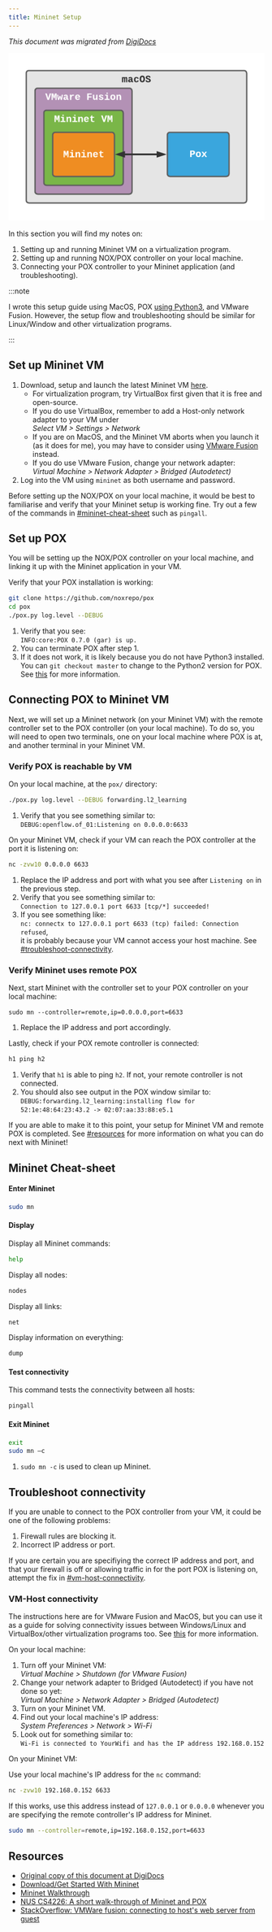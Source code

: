 ```yaml
---
title: Mininet Setup
---
```


*This document was migrated from [DigiDocs](https://digipie.github.io/digidocs/mininet/getting-started/)*

![Mininet diagram](../static/img/mininet.png)

In this section you will find my notes on:

1. Setting up and running Mininet VM on a virtualization program.
2. Setting up and running NOX/POX controller on your local machine.
3. Connecting your POX controller to your Mininet application (and troubleshooting).

:::note

I wrote this setup guide using MacOS, POX [using Python3](https://github.com/noxrepo/pox/issues/192), and VMware Fusion. However, the setup flow and troubleshooting should be similar for Linux/Window and other virtualization programs.

:::

## Set up Mininet VM

1. Download, setup and launch the latest Mininet VM [here](https://github.com/mininet/mininet/wiki/Mininet-VM-Images).
    - For virtualization program, try VirtualBox first given that it is free and open-source.
    - If you do use VirtualBox, remember to add a Host-only network adapter to your VM under  
    _Select VM > Settings > Network_
    - If you are on MacOS, and the Mininet VM aborts when you launch it (as it does for me), you may have to consider using [VMware Fusion](https://www.vmware.com/products/fusion.html) instead.
    - If you do use VMware Fusion, change your network adapter:  
    _Virtual Machine > Network Adapter > Bridged (Autodetect)_
2. Log into the VM using `mininet` as both username and password.

Before setting up the NOX/POX on your local machine, it would be best to familiarise and verify that your Mininet setup is working fine. Try out a few of the commands in [#mininet-cheat-sheet](#mininet-cheat-sheet) such as `pingall`.

## Set up POX

You will be setting up the NOX/POX controller on your local machine, and linking it up with the Mininet application in your VM.

Verify that your POX installation is working:

``` bash
git clone https://github.com/noxrepo/pox 
cd pox
./pox.py log.level --DEBUG
```

1. Verify that you see:   
`INFO:core:POX 0.7.0 (gar) is up.`
1. You can terminate POX after step 1.
1. If it does not work, it is likely because you do not have Python3 installed. You can  `git checkout master` to change to the Python2 version for POX. See [this](https://github.com/noxrepo/pox/issues/192) for more information.

## Connecting POX to Mininet VM

Next, we will set up a Mininet network (on your Mininet VM) with the remote controller set to the POX controller (on your local machine). To do so, you will need to open two terminals, one on your local machine where POX is at, and another terminal in your Mininet VM.

### Verify POX is reachable by VM

On your local machine, at the `pox/` directory:

``` bash
./pox.py log.level --DEBUG forwarding.l2_learning
```

1. Verify that you see something similar to:  
`DEBUG:openflow.of_01:Listening on 0.0.0.0:6633`

On your Mininet VM, check if your VM can reach the POX controller at the port it is listening on:

``` bash
nc -zvw10 0.0.0.0 6633
```

1. Replace the IP address and port with what you see after `Listening on` in the previous step.
2. Verify that you see something similar to:  
`Connection to 127.0.0.1 port 6633 [tcp/*] succeeded!`
3. If you see something like:  
`nc: connectx to 127.0.0.1 port 6633 (tcp) failed: Connection refused`,  
it is probably because your VM cannot access your host machine. See [#troubleshoot-connectivity](#troubleshoot-connectivity).

### Verify Mininet uses remote POX

Next, start Mininet with the controller set to your POX controller on your local machine:

```
sudo mn --controller=remote,ip=0.0.0.0,port=6633
```

1. Replace the IP address and port accordingly.

Lastly, check if your POX remote controller is connected:

``` bash
h1 ping h2
```

1. Verify that `h1` is able to ping `h2`. If not, your remote controller is not connected.
2. You should also see output in the POX window similar to:  
`DEBUG:forwarding.l2_learning:installing flow for 52:1e:48:64:23:43.2 -> 02:07:aa:33:88:e5.1`

If you are able to make it to this point, your setup for Mininet VM and remote POX is completed. See [#resources](#resources) for more information on what you can do next with Mininet!

## Mininet Cheat-sheet

#### Enter Mininet

``` bash
sudo mn
```

#### Display

Display all Mininet commands:

``` bash
help
```

Display all nodes:

``` bash
nodes
```

Display all links:

``` bash
net
```

Display information on everything:

``` bash
dump
```

#### Test connectivity

This command tests the connectivity between all hosts:

``` bash
pingall
```

#### Exit Mininet

``` bash
exit
sudo mn –c
```

1. `sudo mn -c` is used to clean up Mininet.

## Troubleshoot connectivity

If you are unable to connect to the POX controller from your VM, it could be one of the following problems:

1. Firewall rules are blocking it.
2. Incorrect IP address or port.


If you are certain you are specifiying the correct IP address and port, and that your firewall is off or allowing traffic in for the port POX is listening on, attempt the fix in [#vm-host-connectivity](#vm-host-connectivity).

### VM-Host connectivity

The instructions here are for VMware Fusion and MacOS, but you can use it as a guide for solving connectivity issues between Windows/Linux and VirtualBox/other virtualization programs too. See [this](https://stackoverflow.com/a/19824282) for more information.

On your local machine:

1. Turn off your Mininet VM:  
_Virtual Machine > Shutdown (for VMware Fusion)_
1. Change your network adapter to Bridged (Autodetect) if you have not done so yet:  
_Virtual Machine > Network Adapter > Bridged (Autodetect)_
1. Turn on your Mininet VM.
1. Find out your local machine's IP address:  
_System Preferences > Network > Wi-Fi_
1. Look out for something similar to:  
`Wi-Fi is connected to YourWifi and has the IP address 192.168.0.152`

On your Mininet VM:

Use your local machine's IP address for the `nc` command:  

```bash
nc -zvw10 192.168.0.152 6633
```

If this works, use this address instead of `127.0.0.1` or `0.0.0.0` whenever you are specifying the remote controller's IP address for Mininet.

```bash
sudo mn --controller=remote,ip=192.168.0.152,port=6633
```

## Resources

- [Original copy of this document at DigiDocs](https://digipie.github.io/digidocs/mininet/getting-started/)
- [Download/Get Started With Mininet](http://mininet.org/download/)
- [Mininet Walkthrough](http://mininet.org/walkthrough/)
- [NUS CS4226: A short walk-through of Mininet and POX](https://www.comp.nus.edu.sg/~tbma/teaching/cs4226y16_past/tutorial-Mininet-POX.pdf)
- [StackOverflow: VMWare fusion: connecting to host's web server from guest](https://stackoverflow.com/a/19824282)